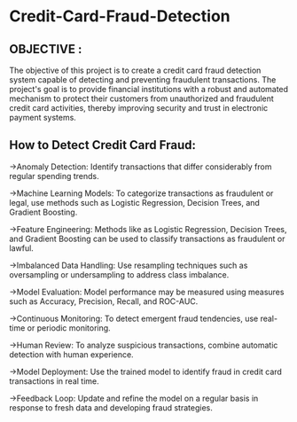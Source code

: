 # Credit-Card-Fraud-Detection


OBJECTIVE :
------------
The objective of this project is to create a credit card fraud detection system capable of detecting and preventing fraudulent transactions. The project's goal is to provide financial institutions with a robust and automated mechanism to protect their customers from unauthorized and fraudulent credit card activities, thereby improving security and trust in electronic payment systems.

How to Detect Credit Card Fraud:
---------------------------------
->Anomaly Detection: Identify transactions that differ considerably from regular spending trends.

->Machine Learning Models: To categorize transactions as fraudulent or legal, use methods such as Logistic Regression, Decision Trees, and Gradient Boosting.

->Feature Engineering: Methods like as Logistic Regression, Decision Trees, and Gradient Boosting can be used to classify transactions as fraudulent or lawful.

->Imbalanced Data Handling: Use resampling techniques such as oversampling or undersampling to address class imbalance.

->Model Evaluation: Model performance may be measured using measures such as Accuracy, Precision, Recall, and ROC-AUC.

->Continuous Monitoring: To detect emergent fraud tendencies, use real-time or periodic monitoring.

->Human Review: To analyze suspicious transactions, combine automatic detection with human experience.

->Model Deployment: Use the trained model to identify fraud in credit card transactions in real time.

->Feedback Loop: Update and refine the model on a regular basis in response to fresh data and developing fraud strategies.
